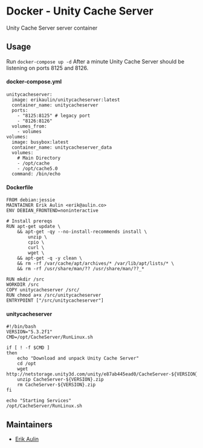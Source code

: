 # Docker - Unity Cache Server

Unity Cache Server server container

## Usage

Run `docker-compose up -d` After a minute Unity Cache Server should be listening on ports 8125 and 8126.

#### docker-compose.yml
```
unitycacheserver:
  image: erikaulin/unitycacheserver:latest
  container_name: unitycacheserver
  ports:
    - "8125:8125" # legacy port
    - "8126:8126"
  volumes_from:
    - volumes
volumes:
  image: busybox:latest
  container_name: unitycacheserver_data
  volumes:
    # Main Directory
    - /opt/cache
    - /opt/cache5.0
  command: /bin/echo
```

#### Dockerfile
```
FROM debian:jessie
MAINTAINER Erik Aulin <erik@aulin.co>
ENV DEBIAN_FRONTEND=noninteractive

# Install prereqs
RUN apt-get update \
    && apt-get -qy --no-install-recommends install \
        unzip \
        cpio \
        curl \
        wget \
    && apt-get -q -y clean \
    && rm -rf /var/cache/apt/archives/* /var/lib/apt/lists/* \
    && rm -rf /usr/share/man/?? /usr/share/man/??_*

RUN mkdir /src
WORKDIR /src
COPY unitycacheserver /src/
RUN chmod a+x /src/unitycacheserver
ENTRYPOINT ["/src/unitycacheserver"]
```

#### unitycacheserver
```
#!/bin/bash
VERSION="5.3.2f1"
CMD=/opt/CacheServer/RunLinux.sh

if [ ! -f $CMD ]
then
    echo "Download and unpack Unity Cache Server"
    cd /opt
    wget http://netstorage.unity3d.com/unity/e87ab445ead0/CacheServer-${VERSION}.zip
    unzip CacheServer-${VERSION}.zip
    rm CacheServer-${VERSION}.zip
fi

echo "Starting Services"
/opt/CacheServer/RunLinux.sh
```

## Maintainers

* [Erik Aulin](mailto:erik@aulin.co)
